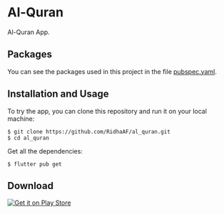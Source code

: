 # Al-Quran

Al-Quran App.

## Packages

You can see the packages used in this project in the file [pubspec.yaml](pubspec.yaml).

## Installation and Usage

To try the app, you can clone this repository and run it on your local machine:

```
$ git clone https://github.com/RidhaAF/al_quran.git
$ cd al_quran
```

Get all the dependencies:

```
$ flutter pub get
```

## Download

[![Get it on Play Store](https://play.google.com/intl/en_us/badges/static/images/badges/en_badge_web_generic.png)](https://play.google.com/store/apps/details?id=com.ridhaaf.al_quran)
